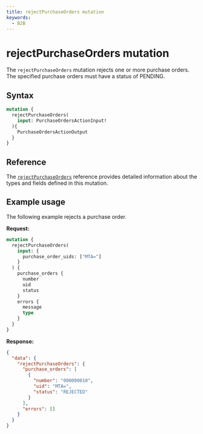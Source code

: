 ```yaml
---
title: rejectPurchaseOrders mutation
keywords:
  - B2B
---
```


# rejectPurchaseOrders mutation

The `rejectPurchaseOrders` mutation rejects one or more purchase orders. The specified purchase orders must have a status of PENDING.

## Syntax

```graphql
mutation {
  rejectPurchaseOrders(
    input: PurchaseOrdersActionInput!
  ){
    PurchaseOrdersActionOutput
  }
}
```

## Reference

The [`rejectPurchaseOrders`](https://developer.adobe.com/commerce/webapi/graphql-api/index.html#mutation-rejectPurchaseOrders) reference provides detailed information about the types and fields defined in this mutation.

## Example usage

The following example rejects a purchase order.

**Request:**

``` graphql
mutation {
  rejectPurchaseOrders(
    input: {
      purchase_order_uids: ["MTA="]
    }
  ) {
    purchase_orders {
      number
      uid
      status
    }
    errors {
      message
      type
    }
  }
}
```

**Response:**

``` json
{
  "data": {
    "rejectPurchaseOrders": {
      "purchase_orders": [
        {
          "number": "000000010",
          "uid": "MTA=",
          "status": "REJECTED"
        }
      ],
      "errors": []
    }
  }
}
```
